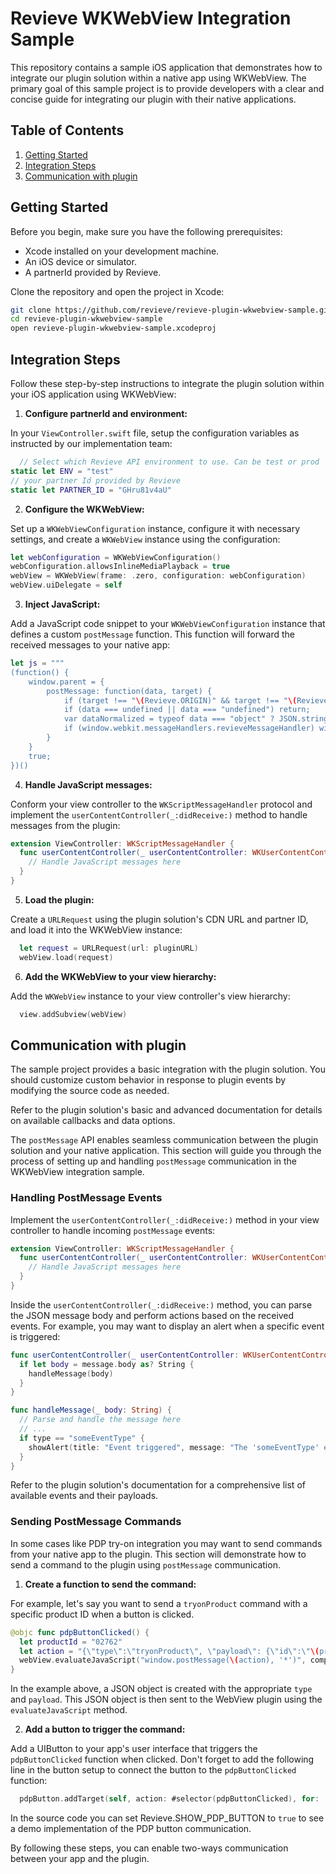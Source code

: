 # Revieve WKWebView Integration Sample

This repository contains a sample iOS application that demonstrates how to integrate our plugin solution within a native app using WKWebView. The primary goal of this sample project is to provide developers with a clear and concise guide for integrating our plugin with their native applications.

## Table of Contents

1. [Getting Started](#getting-started)
2. [Integration Steps](#integration-steps)
3. [Communication with plugin](#communication-with-plugin)

## Getting Started

Before you begin, make sure you have the following prerequisites:

- Xcode installed on your development machine.
- An iOS device or simulator.
- A partnerId provided by Revieve.

Clone the repository and open the project in Xcode:

```bash
git clone https://github.com/revieve/revieve-plugin-wkwebview-sample.git
cd revieve-plugin-wkwebview-sample
open revieve-plugin-wkwebview-sample.xcodeproj
```

## Integration Steps

Follow these step-by-step instructions to integrate the plugin solution within your iOS application using WKWebView:

1. **Configure partnerId and environment:**

In your `ViewController.swift` file, setup the configuration variables as instructed by our implementation team:

```swift
  // Select which Revieve API environment to use. Can be test or prod
static let ENV = "test"
// your partner Id provided by Revieve
static let PARTNER_ID = "GHru81v4aU"
```

2. **Configure the WKWebView:**

Set up a `WKWebViewConfiguration` instance, configure it with necessary settings, and create a `WKWebView` instance using the configuration:

```swift
let webConfiguration = WKWebViewConfiguration()
webConfiguration.allowsInlineMediaPlayback = true
webView = WKWebView(frame: .zero, configuration: webConfiguration)
webView.uiDelegate = self
```

3. **Inject JavaScript:**

Add a JavaScript code snippet to your `WKWebViewConfiguration` instance that defines a custom `postMessage` function. This function will forward the received messages to your native app:

```swift
let js = """
(function() {
    window.parent = {
        postMessage: function(data, target) {
            if (target !== "\(Revieve.ORIGIN)" && target !== "\(Revieve.CDN_DOMAIN)") return;
            if (data === undefined || data === "undefined") return;
            var dataNormalized = typeof data === "object" ? JSON.stringify(data) : data.toSring();
            if (window.webkit.messageHandlers.revieveMessageHandler) window.webkit.messageHandlers.revieveMessageHandler.postMessage(dataNormalized);
        }
    }
    true;
})()
```

4. **Handle JavaScript messages:**

Conform your view controller to the `WKScriptMessageHandler` protocol and implement the `userContentController(_:didReceive:)` method to handle messages from the plugin:

```swift
extension ViewController: WKScriptMessageHandler {
  func userContentController(_ userContentController: WKUserContentController, didReceive message: WKScriptMessage) {
    // Handle JavaScript messages here
  }
}
```

5. **Load the plugin:**

Create a `URLRequest` using the plugin solution's CDN URL and partner ID, and load it into the WKWebView instance:

```swift
  let request = URLRequest(url: pluginURL)
  webView.load(request)
```

6. **Add the WKWebView to your view hierarchy:**

Add the `WKWebView` instance to your view controller's view hierarchy:

```swift
  view.addSubview(webView)
```

## Communication with plugin

The sample project provides a basic integration with the plugin solution. You should customize custom behavior in response to plugin events by modifying the source code as needed.

Refer to the plugin solution's basic and advanced documentation for details on available callbacks and data options.

The `postMessage` API enables seamless communication between the plugin solution and your native application. This section will guide you through the process of setting up and handling `postMessage` communication in the WKWebView integration sample.

### Handling PostMessage Events

Implement the `userContentController(_:didReceive:)` method in your view controller to handle incoming `postMessage` events:

```swift
extension ViewController: WKScriptMessageHandler {
  func userContentController(_ userContentController: WKUserContentController, didReceive message: WKScriptMessage) {
    // Handle JavaScript messages here
  }
}
```

Inside the `userContentController(_:didReceive:)` method, you can parse the JSON message body and perform actions based on the received events. For example, you may want to display an alert when a specific event is triggered:

```swift
func userContentController(_ userContentController: WKUserContentController, didReceive message: WKScriptMessage) {
  if let body = message.body as? String {
    handleMessage(body)
  }
}

func handleMessage(_ body: String) {
  // Parse and handle the message here
  // ...
  if type == "someEventType" {
    showAlert(title: "Event triggered", message: "The 'someEventType' event has been triggered")
  }
}
```

Refer to the plugin solution's documentation for a comprehensive list of available events and their payloads.

### Sending PostMessage Commands

In some cases like PDP try-on integration you may want to send commands from your native app to the  plugin. This section will demonstrate how to send a command to the plugin using `postMessage` communication.

1. **Create a function to send the command:**

For example, let's say you want to send a `tryonProduct` command with a specific product ID when a button is clicked.

```swift
@objc func pdpButtonClicked() {
  let productId = "02762"
  let action = "{\"type\":\"tryonProduct\", \"payload\": {\"id\":\"\(productId)\"}}"
  webView.evaluateJavaScript("window.postMessage(\(action), '*')", completionHandler: nil)
}
```

In the example above, a JSON object is created with the appropriate `type` and `payload`. This JSON object is then sent to the WebView plugin using the `evaluateJavaScript` method.

2. **Add a button to trigger the command:**

Add a UIButton to your app's user interface that triggers the `pdpButtonClicked` function when clicked. Don't forget to add the following line in the button setup to connect the button to the `pdpButtonClicked` function:

```swift
  pdpButton.addTarget(self, action: #selector(pdpButtonClicked), for: .touchUpInside)
```

In the source code you can set Revieve.SHOW_PDP_BUTTON to `true` to see a demo implementation of the PDP button communication.

By following these steps, you can enable two-ways communication between your app and the plugin.